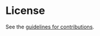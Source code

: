 # License

See the
[guidelines for contributions](https://github.com/aaronpk/draft-parecki-oauth-identity-assertion-authorization-grant/blob/main/CONTRIBUTING.md).
